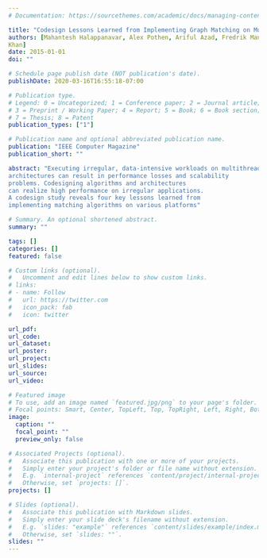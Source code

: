 ```yaml
---
# Documentation: https://sourcethemes.com/academic/docs/managing-content/

title: "Codesign Lessons Learned from Implementing Graph Matching on Multithreaded Architectures."
authors: [Mahantesh Halappanavar, Alex Pothen, Ariful Azad, Fredrik Manne, Johannes Langguth & Arif
Khan]
date: 2015-01-01
doi: ""

# Schedule page publish date (NOT publication's date).
publishDate: 2020-03-16T16:55:18-07:00

# Publication type.
# Legend: 0 = Uncategorized; 1 = Conference paper; 2 = Journal article;
# 3 = Preprint / Working Paper; 4 = Report; 5 = Book; 6 = Book section;
# 7 = Thesis; 8 = Patent
publication_types: ["1"]

# Publication name and optional abbreviated publication name.
publication: "IEEE Computer Magazine"
publication_short: ""

abstract: "Executing irregular, data-intensive workloads on multithreaded
architectures can result in performance losses and scalability
problems. Codesigning algorithms and architectures
can realize high performance on irregular applications.
A codesign study reveals four key lessons learned from
implementing matching algorithms on various platforms"

# Summary. An optional shortened abstract.
summary: ""

tags: []
categories: []
featured: false

# Custom links (optional).
#   Uncomment and edit lines below to show custom links.
# links:
# - name: Follow
#   url: https://twitter.com
#   icon_pack: fab
#   icon: twitter

url_pdf:
url_code:
url_dataset:
url_poster:
url_project:
url_slides:
url_source:
url_video:

# Featured image
# To use, add an image named `featured.jpg/png` to your page's folder. 
# Focal points: Smart, Center, TopLeft, Top, TopRight, Left, Right, BottomLeft, Bottom, BottomRight.
image:
  caption: ""
  focal_point: ""
  preview_only: false

# Associated Projects (optional).
#   Associate this publication with one or more of your projects.
#   Simply enter your project's folder or file name without extension.
#   E.g. `internal-project` references `content/project/internal-project/index.md`.
#   Otherwise, set `projects: []`.
projects: []

# Slides (optional).
#   Associate this publication with Markdown slides.
#   Simply enter your slide deck's filename without extension.
#   E.g. `slides: "example"` references `content/slides/example/index.md`.
#   Otherwise, set `slides: ""`.
slides: ""
---
```

